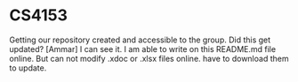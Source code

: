 # CS4153
Getting our repository created and accessible to the group.  Did this get updated?
[Ammar] I can see it. I am able to write on this README.md file online. But can not modify .xdoc or .xlsx files online. have to download them to update.
